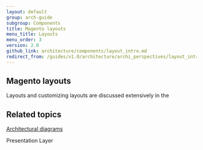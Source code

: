 ```yaml
---
layout: default
group: arch-guide
subgroup: Components
title: Magento layouts
menu_title: Layouts
menu_order: 3
version: 2.0
github_link: architecture/components/layout_intro.md
redirect_from: /guides/v1.0/architecture/archi_perspectives/layout_intro.html
---
```


<h2 id="m2arch_layout_overview">Magento layouts</h2>  

Layouts and customizing layouts are discussed extensively in the
<h2 id="related">Related topics</h2>
<a href="{{page.baseurl}}architecture/archi_perspectives/arch_diagrams.html">Architectural diagrams</a>

Presentation Layer
